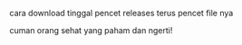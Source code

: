 cara download tinggal pencet releases terus pencet file nya 

cuman orang sehat yang  paham dan ngerti!
